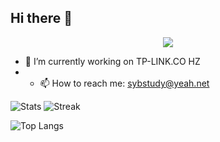 ## Hi there 👋

<!--
**caishanyu/caishanyu** is a ✨ _special_ ✨ repository because its `README.md` (this file) appears on your GitHub profile.

Here are some ideas to get you started:

- 🌱 I’m currently learning ...
- 👯 I’m looking to collaborate on ...
- 🤔 I’m looking for help with ...
- 💬 Ask me about ...
- 😄 Pronouns: ...
- ⚡ Fun fact: ...
-->

<p align="center">
  <img src="https://capsule-render.vercel.app/api?type=waving&color=timeGradient&height=150&section=header&text=Hello!&fontSize=60" />
</p>

<!--
![Typing SVG](https://readme-typing-svg.demolab.com?font=Roboto&size=24&duration=4000&color=00F72D&background=000000&center=true&vCenter=true&width=800&lines=Welcome+to+my+profile!)
-->

- 🔭 I’m currently working on TP-LINK.CO HZ
- - 📫 How to reach me: sybstudy@yeah.net

![Stats](https://github-readme-stats.vercel.app/api?username=caishanyu&show_icons=true&theme=tokyonight) ![Streak](https://streak-stats.demolab.com?user=caishanyu&theme=github-dark)

![Top Langs](https://github-readme-stats.vercel.app/api/top-langs/?username=caishanyu&layout=compact)

